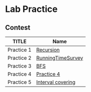 # Lab Practice

## Contest

| TITLE      | Name                            |
| ---------- | ------------------------------- |
| Practice 1 | [Recursion](Lab1/)              |
| Practice 2 | [RunningTimeSurvey](Practice2/) |
| Practice 3 | [BFS](Practice3/)               |
| Practice 4 | [Practice 4](Practice4/)        |
| Practice 5 | [Interval covering](Practice5/) |

